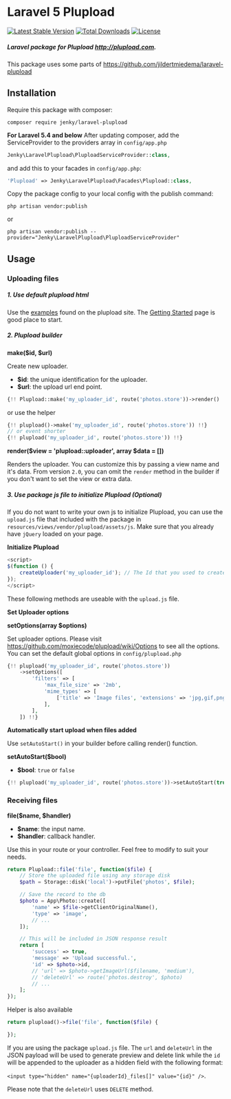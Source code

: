 
# Laravel 5 Plupload

[![Latest Stable Version](https://poser.pugx.org/jenky/laravel-plupload/v/stable.svg)](https://packagist.org/packages/jenky/laravel-plupload)
[![Total Downloads](https://poser.pugx.org/jenky/laravel-plupload/d/total.svg)](https://packagist.org/packages/jenky/laravel-plupload)
[![License](https://poser.pugx.org/jenky/laravel-plupload/license.svg)](https://packagist.org/packages/jenky/laravel-plupload)

##### Laravel package for Plupload http://plupload.com.
This package uses some parts of https://github.com/jildertmiedema/laravel-plupload

## Installation
Require this package with composer:

```
composer require jenky/laravel-plupload
```

**For Laravel 5.4 and below**
After updating composer, add the ServiceProvider to the providers array in `config/app.php`
```php
Jenky\LaravelPlupload\PluploadServiceProvider::class,
```

and add this to your facades in `config/app.php`:

```php
'Plupload' => Jenky\LaravelPlupload\Facades\Plupload::class,
```

Copy the package config to your local config with the publish command:

```
php artisan vendor:publish
```
or
```
php artisan vendor:publish --provider="Jenky\LaravelPlupload\PluploadServiceProvider"
```


## Usage


### Uploading files
##### 1. Use default plupload html

Use the [examples](http://www.plupload.com/examples) found on the plupload site. The [Getting Started](http://plupload.com/docs/Getting-Started) page is good place to start.


##### 2. Plupload builder

**make($id, $url)**

Create new uploader.
* **$id**: the unique identification for the uploader.
* **$url**: the upload url end point.
```php
{!! Plupload::make('my_uploader_id', route('photos.store'))->render() !!}
```
or use the helper
```php
{!! plupload()->make('my_uploader_id', route('photos.store')) !!}
// or event shorter
{!! plupload('my_uploader_id', route('photos.store')) !!}
```

**render($view = 'plupload::uploader', array $data = [])**

Renders the uploader. You can customize this by passing a view name and it's data. From version `2.0`, you can omit the `render` method in the builder if you don't want to set the view or extra data.

##### 3. Use package js file to initialize Plupload (Optional)

If you do not want to write your own js to initialize Plupload, you can use the `upload.js` file that included with the package in `resources/views/vendor/plupload/assets/js`. Make sure that you already have `jQuery` loaded on your page.

**Initialize Plupload**

```js
<script>
$(function () {
    createUploader('my_uploader_id'); // The Id that you used to create with the builder
});
</script>
```


These following methods are useable with the `upload.js` file.

**Set Uploader options**

**setOptions(array $options)**

Set uploader options. Please visit https://github.com/moxiecode/plupload/wiki/Options to see all the options. You can set the default global options in `config/plupload.php`

```php
{!! plupload('my_uploader_id', route('photos.store'))
    ->setOptions([
        'filters' => [
            'max_file_size' => '2mb',
            'mime_types' => [
                ['title' => 'Image files', 'extensions' => 'jpg,gif,png'],
            ],
        ],
    ]) !!}
```

**Automatically start upload when files added**

Use `setAutoStart()` in your builder before calling render() function.

**setAutoStart($bool)**

* **$bool**: `true` or `false`

```php
{!! plupload('my_uploader_id', route('photos.store'))->setAutoStart(true) !!}
```


### Receiving files


**file($name, $handler)**
* **$name**: the input name.
* **$handler**: callback handler.

Use this in your route or your controller. Feel free to modify to suit your needs.

```php
return Plupload::file('file', function($file) {
    // Store the uploaded file using any storage disk
    $path = Storage::disk('local')->putFile('photos', $file);

    // Save the record to the db
    $photo = App\Photo::create([
        'name' => $file->getClientOriginalName(),
        'type' => 'image',
        // ...
    ]);

    // This will be included in JSON response result
    return [
        'success' => true,
        'message' => 'Upload successful.',
        'id' => $photo->id,
        // 'url' => $photo->getImageUrl($filename, 'medium'),
        // 'deleteUrl' => route('photos.destroy', $photo)
        // ...
    ];
});
```
Helper is also available
```php
return plupload()->file('file', function($file) {

});
```


If you are using the package `upload.js` file. The `url` and `deleteUrl` in the JSON payload will be used to generate preview and delete link while the `id` will be appended to the uploader as a hidden field with the following format:

`<input type="hidden" name="{uploaderId}_files[]" value="{id}" />`.

Please note that the `deleteUrl` uses `DELETE` method.
